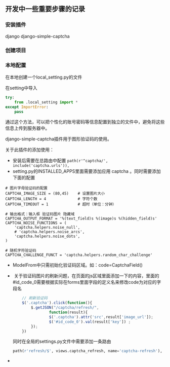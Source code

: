 ## 开发中一些重要步骤的记录



### 安装插件
django
django-simple-captcha 



### 创建项目


### 本地配置
在本地创建一个local_setting.py的文件

在setting中导入
```python
try:
    from .local_setting import *
except ImportError:
    pass
```

通过这个方法，可以把个性化的账号密码等信息配置到独立的文件中，避免将这些信息上传到服务器中。

django-simple-captcha插件用于图形验证码的使用。

关于此插件的添加使用：
- 安装后需要在总路由中配置
```path(r'^captcha/', include('captcha.urls')),```
- setting.py的INSTALLED_APPS里面需要添加应用 captcha 。同时需要添加下面的配置
```editorconfig
# 图片字母验证码的配置
CAPTCHA_IMAGE_SIZE = (80,45)    # 设置图片大小
CAPTCHA_LENGTH = 4              # 字符个数
CAPTCHA_TIMEOUT = 1             # 超时（单位：分钟）

# 输出格式：输入框 验证码图片 隐藏域
CAPTCHA_OUTPUT_FORMAT = '%(text_field)s %(image)s %(hidden_field)s'
CAPTCHA_NOISE_FUNCTIONS = (
    'captcha.helpers.noise_null',
    # 'captcha.helpers.noise_arcs',
    'captcha.helpers.noise_dots',
)

# 随机字符验证码
CAPTCHA_CHALLENGE_FUNCT = 'captcha.helpers.random_char_challenge'
```
- ModelFrom中只需初始化验证码区域。如：code=CaptchaField()

-  关于验证码图片的刷新问题，在页面的js区域里面添加一下的内容，里面的#id_code_0需要根据实际在forms里面字段的定义名来修改code为对应的字段名

  ```javascript
      // 刷新验证码
      $('.captcha').click(function(){
          $.getJSON("/captcha/refresh/",
                  function(result){
                  $('.captcha').attr('src',result['image_url']);
                  $('#id_code_0').val(result['key']) ;
          });
      })
  ```

  同时在全局的settings.py文件中需要添加一条路由

  ```python
  path(r'refresh/$', views.captcha_refresh, name='captcha-refresh'),
  ```

  

- 







### 

